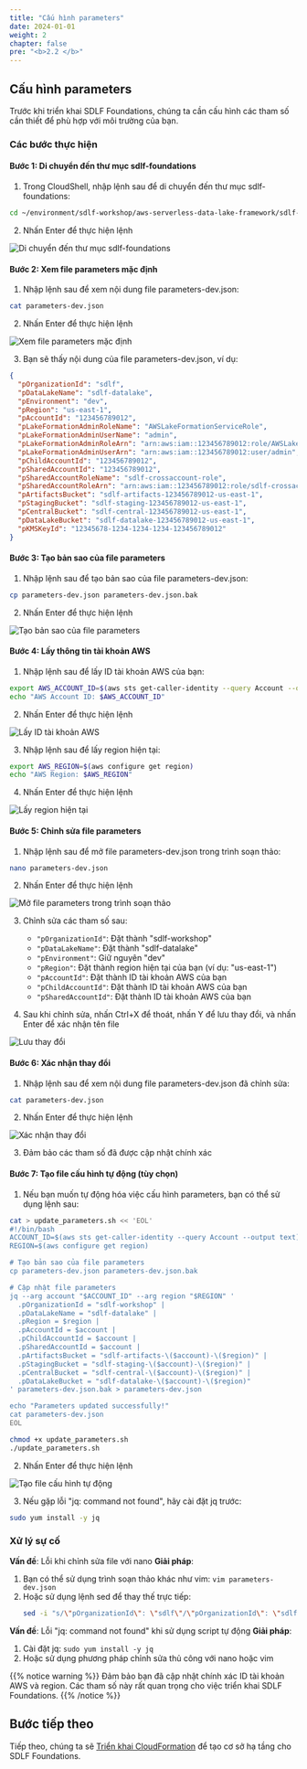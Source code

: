 ```yaml
---
title: "Cấu hình parameters"
date: 2024-01-01
weight: 2
chapter: false
pre: "<b>2.2 </b>"
---
```


## Cấu hình parameters

Trước khi triển khai SDLF Foundations, chúng ta cần cấu hình các tham số cần thiết để phù hợp với môi trường của bạn.

### Các bước thực hiện

#### Bước 1: Di chuyển đến thư mục sdlf-foundations

1. Trong CloudShell, nhập lệnh sau để di chuyển đến thư mục sdlf-foundations:

```bash
cd ~/environment/sdlf-workshop/aws-serverless-data-lake-framework/sdlf-foundations
```

2. Nhấn Enter để thực hiện lệnh

![Di chuyển đến thư mục sdlf-foundations](../../../static/images/2/2/2.2.1_cd_foundations.png?width=40pc)

#### Bước 2: Xem file parameters mặc định

1. Nhập lệnh sau để xem nội dung file parameters-dev.json:

```bash
cat parameters-dev.json
```

2. Nhấn Enter để thực hiện lệnh

![Xem file parameters mặc định](../../../static/images/2/2/2.2.2_view_parameters.png?width=40pc)

3. Bạn sẽ thấy nội dung của file parameters-dev.json, ví dụ:

```json
{
  "pOrganizationId": "sdlf",
  "pDataLakeName": "sdlf-datalake",
  "pEnvironment": "dev",
  "pRegion": "us-east-1",
  "pAccountId": "123456789012",
  "pLakeFormationAdminRoleName": "AWSLakeFormationServiceRole",
  "pLakeFormationAdminUserName": "admin",
  "pLakeFormationAdminRoleArn": "arn:aws:iam::123456789012:role/AWSLakeFormationServiceRole",
  "pLakeFormationAdminUserArn": "arn:aws:iam::123456789012:user/admin",
  "pChildAccountId": "123456789012",
  "pSharedAccountId": "123456789012",
  "pSharedAccountRoleName": "sdlf-crossaccount-role",
  "pSharedAccountRoleArn": "arn:aws:iam::123456789012:role/sdlf-crossaccount-role",
  "pArtifactsBucket": "sdlf-artifacts-123456789012-us-east-1",
  "pStagingBucket": "sdlf-staging-123456789012-us-east-1",
  "pCentralBucket": "sdlf-central-123456789012-us-east-1",
  "pDataLakeBucket": "sdlf-datalake-123456789012-us-east-1",
  "pKMSKeyId": "12345678-1234-1234-1234-123456789012"
}
```

#### Bước 3: Tạo bản sao của file parameters

1. Nhập lệnh sau để tạo bản sao của file parameters-dev.json:

```bash
cp parameters-dev.json parameters-dev.json.bak
```

2. Nhấn Enter để thực hiện lệnh

![Tạo bản sao của file parameters](../../../static/images/2/2/2.2.3_backup_parameters.png?width=40pc)

#### Bước 4: Lấy thông tin tài khoản AWS

1. Nhập lệnh sau để lấy ID tài khoản AWS của bạn:

```bash
export AWS_ACCOUNT_ID=$(aws sts get-caller-identity --query Account --output text)
echo "AWS Account ID: $AWS_ACCOUNT_ID"
```

2. Nhấn Enter để thực hiện lệnh

![Lấy ID tài khoản AWS](../../../static/images/2/2/2.2.4_get_account_id.png?width=40pc)

3. Nhập lệnh sau để lấy region hiện tại:

```bash
export AWS_REGION=$(aws configure get region)
echo "AWS Region: $AWS_REGION"
```

4. Nhấn Enter để thực hiện lệnh

![Lấy region hiện tại](../../../static/images/2/2/2.2.4_get_region.png?width=40pc)

#### Bước 5: Chỉnh sửa file parameters

1. Nhập lệnh sau để mở file parameters-dev.json trong trình soạn thảo:

```bash
nano parameters-dev.json
```

2. Nhấn Enter để thực hiện lệnh

![Mở file parameters trong trình soạn thảo](../../../static/images/2/2/2.2.5_edit_parameters.png?width=40pc)

3. Chỉnh sửa các tham số sau:
   - `"pOrganizationId"`: Đặt thành "sdlf-workshop"
   - `"pDataLakeName"`: Đặt thành "sdlf-datalake"
   - `"pEnvironment"`: Giữ nguyên "dev"
   - `"pRegion"`: Đặt thành region hiện tại của bạn (ví dụ: "us-east-1")
   - `"pAccountId"`: Đặt thành ID tài khoản AWS của bạn
   - `"pChildAccountId"`: Đặt thành ID tài khoản AWS của bạn
   - `"pSharedAccountId"`: Đặt thành ID tài khoản AWS của bạn

4. Sau khi chỉnh sửa, nhấn Ctrl+X để thoát, nhấn Y để lưu thay đổi, và nhấn Enter để xác nhận tên file

![Lưu thay đổi](../../../static/images/2/2/2.2.5_save_parameters.png?width=40pc)

#### Bước 6: Xác nhận thay đổi

1. Nhập lệnh sau để xem nội dung file parameters-dev.json đã chỉnh sửa:

```bash
cat parameters-dev.json
```

2. Nhấn Enter để thực hiện lệnh

![Xác nhận thay đổi](../../../static/images/2/2/2.2.6_confirm_changes.png?width=40pc)

3. Đảm bảo các tham số đã được cập nhật chính xác

#### Bước 7: Tạo file cấu hình tự động (tùy chọn)

1. Nếu bạn muốn tự động hóa việc cấu hình parameters, bạn có thể sử dụng lệnh sau:

```bash
cat > update_parameters.sh << 'EOL'
#!/bin/bash
ACCOUNT_ID=$(aws sts get-caller-identity --query Account --output text)
REGION=$(aws configure get region)

# Tạo bản sao của file parameters
cp parameters-dev.json parameters-dev.json.bak

# Cập nhật file parameters
jq --arg account "$ACCOUNT_ID" --arg region "$REGION" '
  .pOrganizationId = "sdlf-workshop" |
  .pDataLakeName = "sdlf-datalake" |
  .pRegion = $region |
  .pAccountId = $account |
  .pChildAccountId = $account |
  .pSharedAccountId = $account |
  .pArtifactsBucket = "sdlf-artifacts-\($account)-\($region)" |
  .pStagingBucket = "sdlf-staging-\($account)-\($region)" |
  .pCentralBucket = "sdlf-central-\($account)-\($region)" |
  .pDataLakeBucket = "sdlf-datalake-\($account)-\($region)"
' parameters-dev.json.bak > parameters-dev.json

echo "Parameters updated successfully!"
cat parameters-dev.json
EOL

chmod +x update_parameters.sh
./update_parameters.sh
```

2. Nhấn Enter để thực hiện lệnh

![Tạo file cấu hình tự động](../../../static/images/2/2/2.2.7_auto_config.png?width=40pc)

3. Nếu gặp lỗi "jq: command not found", hãy cài đặt jq trước:

```bash
sudo yum install -y jq
```

### Xử lý sự cố

**Vấn đề**: Lỗi khi chỉnh sửa file với nano
**Giải pháp**:
1. Bạn có thể sử dụng trình soạn thảo khác như vim: `vim parameters-dev.json`
2. Hoặc sử dụng lệnh sed để thay thế trực tiếp:
   ```bash
   sed -i "s/\"pOrganizationId\": \"sdlf\"/\"pOrganizationId\": \"sdlf-workshop\"/" parameters-dev.json
   ```

**Vấn đề**: Lỗi "jq: command not found" khi sử dụng script tự động
**Giải pháp**:
1. Cài đặt jq: `sudo yum install -y jq`
2. Hoặc sử dụng phương pháp chỉnh sửa thủ công với nano hoặc vim

{{% notice warning %}}
Đảm bảo bạn đã cập nhật chính xác ID tài khoản AWS và region. Các tham số này rất quan trọng cho việc triển khai SDLF Foundations.
{{% /notice %}}

## Bước tiếp theo

Tiếp theo, chúng ta sẽ [Triển khai CloudFormation](../3-deploy-cloudformation) để tạo cơ sở hạ tầng cho SDLF Foundations.